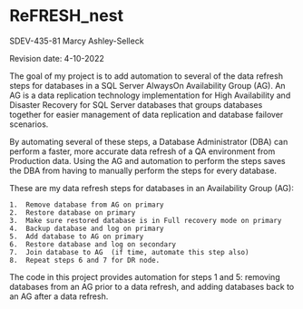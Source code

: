 # ReFRESH_nest
SDEV-435-81  Marcy Ashley-Selleck

Revision date:	4-10-2022

The goal of my project is to add automation to several of the data refresh steps for databases in a SQL Server AlwaysOn Availability Group (AG). An AG is a data replication technology implementation for High Availability and Disaster Recovery for SQL Server databases that groups databases together for easier management of data replication and database failover scenarios.  

By automating several of these steps, a Database Administrator (DBA) can perform a faster, more accurate data refresh of a QA environment from Production data.  Using the AG and automation to perform the steps saves the DBA from having to manually perform the steps for every database.

These are my data refresh steps for databases in an Availability Group (AG):

	1.  Remove database from AG on primary 
	2.  Restore database on primary
	3.  Make sure restored database is in Full recovery mode on primary
	4.  Backup database and log on primary
	5.  Add database to AG on primary
	6.  Restore database and log on secondary
	7.  Join database to AG  (if time, automate this step also)
	8.  Repeat steps 6 and 7 for DR node.
	
The code in this project provides automation for steps 1 and 5: removing databases from an AG prior to a data refresh, and adding databases back to an AG after a data refresh.

